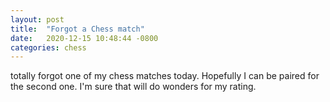 ```yaml
---
layout: post
title:  "Forgot a Chess match"
date:   2020-12-15 10:48:44 -0800
categories: chess
---
```


totally forgot one of my chess matches today. Hopefully I can be paired for the second one. I'm sure that will do wonders for my rating. 
 